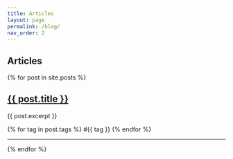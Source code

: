 ```yaml
---
title: Articles
layout: page
permalink: /blog/
nav_order: 2
---
```


## Articles

{% for post in site.posts %}
  <div class="post-preview">
    <h2><a href="{{ post.url }}">{{ post.title }}</a></h2>
    <p>{{ post.excerpt }}</p>
    <p class="post-tags">
      {% for tag in post.tags %}
        <span class="tag">#{{ tag }}</span>
      {% endfor %}
    </p>
  </div>
  <hr>
{% endfor %}